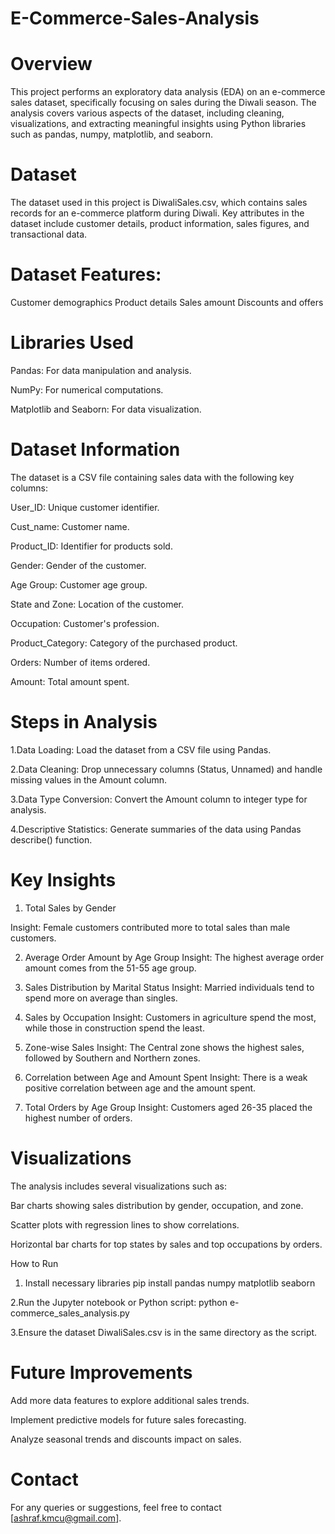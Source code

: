 # E-Commerce-Sales-Analysis

# Overview
This project performs an exploratory data analysis (EDA) on an e-commerce sales dataset, specifically focusing on sales during the Diwali season. The analysis covers various aspects of the dataset, including cleaning, visualizations, and extracting meaningful insights using Python libraries such as pandas, numpy, matplotlib, and seaborn.

# Dataset
The dataset used in this project is DiwaliSales.csv, which contains sales records for an e-commerce platform during Diwali. Key attributes in the dataset include customer details, product information, sales figures, and transactional data.

# Dataset Features:
Customer demographics
Product details
Sales amount
Discounts and offers

# Libraries Used


Pandas: For data manipulation and analysis.


NumPy: For numerical computations.


Matplotlib and Seaborn: For data visualization.


# Dataset Information


The dataset is a CSV file containing sales data with the following key columns:

User_ID: Unique customer identifier.


Cust_name: Customer name.


Product_ID: Identifier for products sold.


Gender: Gender of the customer.


Age Group: Customer age group.


State and Zone: Location of the customer.


Occupation: Customer's profession.


Product_Category: Category of the purchased product.


Orders: Number of items ordered.


Amount: Total amount spent.


# Steps in Analysis
1.Data Loading: Load the dataset from a CSV file using Pandas.

2.Data Cleaning: Drop unnecessary columns (Status, Unnamed) and handle missing values in the Amount column.


3.Data Type Conversion: Convert the Amount column to integer type for analysis.


4.Descriptive Statistics: Generate summaries of the data using Pandas describe() function.

# Key Insights
1. Total Sales by Gender

Insight: Female customers contributed more to total sales than male customers.

2. Average Order Amount by Age Group
Insight: The highest average order amount comes from the 51-55 age group.

3. Sales Distribution by Marital Status
Insight: Married individuals tend to spend more on average than singles.

4. Sales by Occupation
Insight: Customers in agriculture spend the most, while those in construction spend the least.

5. Zone-wise Sales
Insight: The Central zone shows the highest sales, followed by Southern and Northern zones.

6. Correlation between Age and Amount Spent
Insight: There is a weak positive correlation between age and the amount spent.

7. Total Orders by Age Group
Insight: Customers aged 26-35 placed the highest number of orders.

# Visualizations
The analysis includes several visualizations such as:

Bar charts showing sales distribution by gender, occupation, and zone.

Scatter plots with regression lines to show correlations.

Horizontal bar charts for top states by sales and top occupations by orders.

How to Run
1. Install necessary libraries
pip install pandas numpy matplotlib seaborn

2.Run the Jupyter notebook or Python script:
python e-commerce_sales_analysis.py

3.Ensure the dataset DiwaliSales.csv is in the same directory as the script.

# Future Improvements
Add more data features to explore additional sales trends.

Implement predictive models for future sales forecasting.

Analyze seasonal trends and discounts impact on sales.

# Contact
For any queries or suggestions, feel free to contact [ashraf.kmcu@gmail.com].









